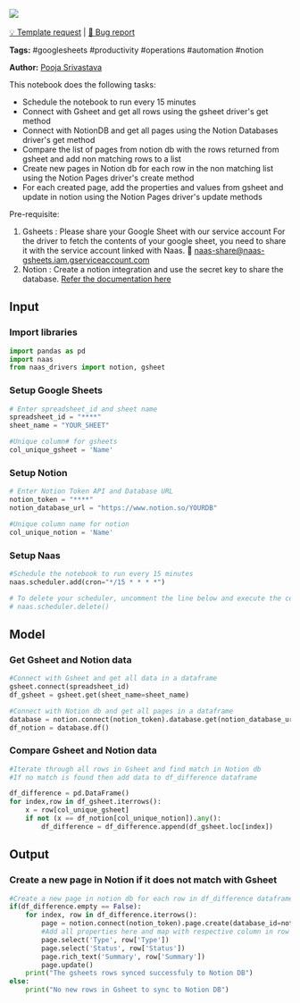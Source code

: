 <a href="https://app.naas.ai/user-redirect/naas/downloader?url=https://raw.githubusercontent.com/jupyter-naas/awesome-notebooks/master/Google%20Sheets/Google_Sheets_Add_items_to_Notion_databases_from_new_rows_in_Google_Sheets.ipynb" target="_parent"><img src="https://naasai-public.s3.eu-west-3.amazonaws.com/open_in_naas.svg"/></a><br><br><a href="https://github.com/jupyter-naas/awesome-notebooks/issues/new?assignees=&labels=&template=template-request.md&title=Tool+-+Action+of+the+notebook+">💡 Template request</a> | <a href="https://github.com/jupyter-naas/awesome-notebooks/issues/new?assignees=&labels=bug&template=bug_report.md&title=Google+Sheets+-+Add+items+to+Notion+databases+from+new+rows+in:+Error+short+description">🚨 Bug report</a>

**Tags:** #googlesheets #productivity #operations #automation #notion

**Author:** [Pooja Srivastava](https://www.linkedin.com/in/pooja-srivastava-bb037649/)

This notebook does the following tasks: 
- Schedule the notebook to run every 15 minutes
- Connect with Gsheet and get all rows using the gsheet driver's get method
- Connect with NotionDB and get all pages using the Notion Databases driver's get method
- Compare the list of pages from notion db with the rows returned from gsheet and add non matching rows to a list
- Create new pages in Notion db for each row in the non matching list using the Notion Pages driver's create method
- For each created page, add the properties and values from gsheet and update in notion using the Notion Pages driver's update methods

Pre-requisite: 
1. Gsheets : Please share your Google Sheet with our service account
   For the driver to fetch the contents of your google sheet, you need to share it with the service account linked with Naas. 🔗 naas-share@naas-gsheets.iam.gserviceaccount.com 
2. Notion : Create a notion integration and use the secret key to share the database. <a href = 'https://docs.naas.ai/Notion-7435020d01a549a9a0060c47ea808fd4'> Refer the documentation here</a>

## Input

### Import libraries


```python
import pandas as pd
import naas
from naas_drivers import notion, gsheet
```

### Setup Google Sheets


```python
# Enter spreadsheet_id and sheet name
spreadsheet_id = "****"
sheet_name = "YOUR_SHEET"

#Unique column# for gsheets
col_unique_gsheet = 'Name'
```

### Setup Notion


```python
# Enter Notion Token API and Database URL
notion_token = "****"
notion_database_url = "https://www.notion.so/YOURDB"

#Unique column name for notion
col_unique_notion = 'Name'
```

### Setup Naas


```python
#Schedule the notebook to run every 15 minutes
naas.scheduler.add(cron="*/15 * * * *")

# To delete your scheduler, uncomment the line below and execute the cell 
# naas.scheduler.delete()
```

## Model

### Get Gsheet and Notion data


```python
#Connect with Gsheet and get all data in a dataframe
gsheet.connect(spreadsheet_id)
df_gsheet = gsheet.get(sheet_name=sheet_name)
```


```python
#Connect with Notion db and get all pages in a dataframe
database = notion.connect(notion_token).database.get(notion_database_url)
df_notion = database.df()
```

### Compare Gsheet and Notion data


```python
#Iterate through all rows in Gsheet and find match in Notion db
#If no match is found then add data to df_difference dataframe

df_difference = pd.DataFrame()
for index,row in df_gsheet.iterrows():
    x = row[col_unique_gsheet]
    if not (x == df_notion[col_unique_notion]).any():
        df_difference = df_difference.append(df_gsheet.loc[index])
```

## Output

### Create a new page in Notion if it does not match with Gsheet


```python
#Create a new page in notion db for each row in df_difference dataframe
if(df_difference.empty == False):    
    for index, row in df_difference.iterrows():
        page = notion.connect(notion_token).page.create(database_id=notion_database_url, title=row[col_unique_gsheet])
        #Add all properties here and map with respective column in row
        page.select('Type', row['Type'])
        page.select('Status', row['Status'])
        page.rich_text('Summary', row['Summary'])
        page.update()
    print("The gsheets rows synced successfuly to Notion DB")
else:     
    print("No new rows in Gsheet to sync to Notion DB")
```
